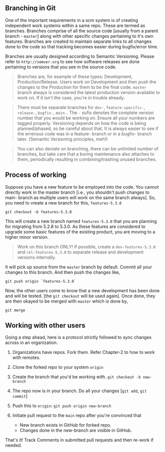 Branching in Git
----------------

One of the important requirements in a scm system is of creating independent work systems within a same repo. These are termed as branches. Branches comprise of all the source code [usually from a parent branch - `master`] along with other specific changes pertaining to it's own features. Branches are created to maintain separate links to all changes done to the code so that tracking becomes easier during bugfix/error time.

Branches are usually designed according to Semantic Versioning. Please refer to `http://semver.org` to see how software releases are done pertaining to versions that you see in the source code.
> Branches are, for example of these types: Development, Production/Release. Users work on Development and then push the changes to the Production for them to be the final code.
> `master` branch always is considered the latest production version available to work on. If it isn't the case, you're in trouble already.

> There must be separate branches for `dev-`, `feature-specific-`, `release-`, `bugfix-`, `main-`. The `-` sufix denotes the complete version number that you would be working on. Ensure all your numbers are tagged properly. Versioning depends on how the code is being planned/phased, so be careful about that. It is always easier to see if the errenous code was in a feature- branch or in a bugfix- branch later. (Semantic Versioning principles, meh!)

> You can also deviate on branching, there can be unlimited number of branches, but take care that a boring maintenance also attaches to them, periodically resulting in combining/trashing unused branches.

Process of working
------------------

Suppose you have a new feature to be employed into the code. You cannot directly work in the master branch [i.e., you shouldn't push changes to main- branch as multiple users will work on the same branch always]. So, you need to vreate a new branch for this, `features-5.3.0`

	git checkout -b features-5.3.0

This will create a new branch named `features-5.3.0` that you are planning for migrating from 5.2.8 to 5.3.0. As these features are considered to upgrade some basic features of the existing product, you are moving to a higher minor version.

> Work on this branch ONLY! If possible, create a `dev-features-5.3.0` and `rel-features-5.3.0` to separate release and development versions internally.

It will pick up source from the `master` branch by default. Commit all your changes to this branch. And then push the changes like,

	git push origin `features-5.3.0`

Now, the other users come to know that a new development has been done and will be tested. [the `git checkout` will be used again]. Once done, they are then okayed to be merged with `master` which is done by,

	git merge


Working with other users
------------------------

Going a step ahead, here is a protocol strictly followed to sync changes across in an organization.

1. Organizations have repos. Fork them. Refer Chapter-2 to how to work with remotes.
2. Clone the forked repo to your system `origin`
3. Create the branch that you'd be working with. `git checkout -b new-branch`
4. The repo now is in your branch. Do all your changes [`git add`, `git commit`]
5. Push this to `origin`: `git push origin new-branch`
6. Initiate pull request to the `main` repo after you're convinced that 

	* New branch exists in GitHub for forked repo.
	* Changes done in the new-branch are visible in GitHub.

That's it! Track Comments in submitted pull requests and then re-work if needed.



